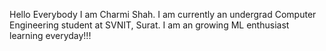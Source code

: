 Hello Everybody 
I am Charmi Shah.
I am currently an undergrad Computer Engineering student at SVNIT, Surat.
I am an growing ML enthusiast learning everyday!!!
